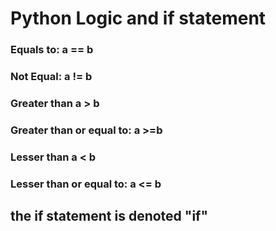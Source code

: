 # Python Logic and if statement

### Equals to: a == b
### Not Equal: a != b
### Greater than a > b
### Greater than or equal to: a >=b
### Lesser than a < b
### Lesser than or equal to: a <= b

## the if statement is denoted "if"

